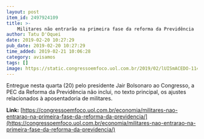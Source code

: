 ```yaml
---
layout: post
item_id: 2497924109
title: >-
    Militares não entrarão na primeira fase da reforma da Previdência
author: Tatu D'Oquei
date: 2019-02-20 10:27:29
pub_date: 2019-02-20 10:27:29
time_added: 2019-02-21 10:06:28
category: avisamos
tags: []
image: https://static.congressoemfoco.uol.com.br/2019/02/lUISmACEDO-1140x630.jpg
---
```


Entregue nesta quarta (20) pelo presidente Jair Bolsonaro ao Congresso, a PEC da Reforma da Previdência não inclui, no texto principal, os ajustes relacionados à aposentadoria de militares.

**Link:** [https://congressoemfoco.uol.com.br/economia/militares-nao-entrarao-na-primeira-fase-da-reforma-da-previdencia/](https://congressoemfoco.uol.com.br/economia/militares-nao-entrarao-na-primeira-fase-da-reforma-da-previdencia/)

